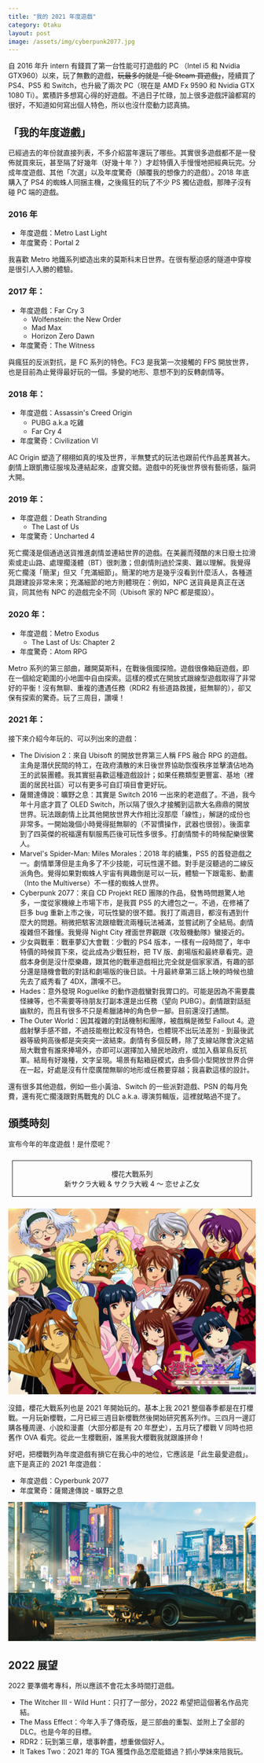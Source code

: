 ```yaml
---
title: "我的 2021 年度遊戲"
category: Otaku
layout: post
image: /assets/img/cyberpunk2077.jpg
---
```


<style>
.border {
  margin: 1.5rem 0.5rem;
  border: 1px solid;
  display: block;
  padding: 1rem 1rem;
}
</style>

自 2016 年升 intern 有錢買了第一台性能可打遊戲的 PC （Intel i5 和 Nvidia GTX960）以來，玩了無數的遊戲，<del>玩最多的就是「從 Steam 買遊戲」</del>，陸續買了 PS4、PS5 和 Switch，也升級了兩次 PC（現在是 AMD Fx 9590 和 Nvidia GTX 1080 Ti）。累積許多想寫心得的好遊戲。不過日子忙碌，加上很多遊戲評論都寫的很好，不知道如何寫出個人特色，所以也沒什麼動力認真搞。

## 「我的年度遊戲」

已經過去的年份就直接列表，不多介紹當年還玩了哪些。其實很多遊戲都不是一發佈就買來玩，甚至隔了好幾年（好幾十年？）才趁特價入手慢慢地把經典玩完。分成年度遊戲、其他「次選」以及年度驚奇（顛覆我的想像力的遊戲）。2018 年底購入了 PS4 的蜘蛛人同捆主機，之後瘋狂的玩了不少 PS 獨佔遊戲，那陣子沒有碰 PC 端的遊戲。

### 2016 年

- 年度遊戲：Metro Last Light
- 年度驚奇：Portal 2

我喜歡 Metro 地鐵系列塑造出來的莫斯科末日世界。在很有壓迫感的隧道中穿梭是很引人入勝的體驗。

### 2017 年：

- 年度遊戲：Far Cry 3
  - Wolfenstein: the New Order
  - Mad Max
  - Horizon Zero Dawn
- 年度驚奇：The Witness

與瘋狂的反派對抗，是 FC 系列的特色。FC3 是我第一次接觸的 FPS 開放世界，也是目前為止覺得最好玩的一個。多變的地形、意想不到的反轉劇情等。

### 2018 年：

- 年度遊戲：Assassin's Creed Origin
  - PUBG a.k.a 吃雞
  - Far Cry 4
- 年度驚奇：Civilization VI

AC Origin 塑造了栩栩如真的埃及世界，半無雙式的玩法也跟前代作品差異甚大。劇情上跟凱撒征服埃及連結起來，虛實交錯。遊戲中的死後世界很有藝術感，腦洞大開。

### 2019 年：

- 年度遊戲：Death Stranding
  - The Last of Us
- 年度驚奇：Uncharted 4

死亡擱淺是個通過送貨推進劇情並連結世界的遊戲。在美麗而殘酷的末日廢土拉滑索或走山路、處理擱淺體（BT）很刺激；但劇情則過於深奧、難以理解。我覺得死亡擱淺「簡潔」但又「充滿細節」。簡潔的地方是幾乎沒看到什麼活人，各種道具跟建設非常未來；充滿細節的地方則體現在：例如，NPC 送貨員是真正在送貨，同其他有 NPC 的遊戲完全不同（Ubisoft 家的 NPC 都是擺設）。

### 2020 年：

- 年度遊戲：Metro Exodus
  - The Last of Us: Chapter 2
- 年度驚奇：Atom RPG

Metro 系列的第三部曲，離開莫斯科，在戰後俄國探險。遊戲很像箱庭遊戲，即在一個給定範圍的小地圖中自由探索。這樣的模式在開放式跟線型遊戲取得了非常好的平衡！沒有無聊、重複的遭遇任務（RDR2 有些道路救援，挺無聊的），卻又保有探索的驚奇。玩了三周目，讚嘆！

### 2021 年：

接下來介紹今年玩的、可以列出來的遊戲：

- The Division 2：來自 Ubisoft 的開放世界第三人稱 FPS 融合 RPG 的遊戲。主角是潛伏民間的特工，在政府潰散的末日後世界協助恢復秩序並擊潰佔地為王的武裝團體。我其實挺喜歡這種遊戲設計；如果任務類型更豐富、基地（裡面的居民社區）可以有更多可自訂項目會更好玩。
- 薩爾達傳說：曠野之息：其實是 Switch 2016 一出來的老遊戲了。不過，我今年十月底才買了 OLED Switch，所以隔了很久才接觸到這款大名鼎鼎的開放世界。玩法跟劇情上比其他開放世界大作相比沒那麼「線性」，解謎的成份也非常多。一開始幾個小時覺得挺無聊的（不習慣操作，武器也很弱）。後面拿到了四英傑的祝福還有馴服馬匹後可玩性多很多。打劇情關卡的時候配樂很驚人。
- Marvel's Spider-Man: Miles Morales：2018 年的續集，PS5 的首發遊戲之一。劇情單薄但是主角多了不少技能，可玩性還不錯。對手是沒聽過的二線反派角色。覺得如果對蜘蛛人宇宙有興趣倒是可以一玩，體驗一下跟電影、動畫（Into the Multiverse）不一樣的蜘蛛人世界。
- Cyberpunk 2077：來自 CD Projekt RED 團隊的作品，發售時問題驚人地多，一度從家機線上市場下市，是我買 PS5 的大禮包之一。不過，在修補了巨多 bug 重新上市之後，可玩性變的很不錯。我打了兩週目，都沒有遇到什麼大的問題。稍微把駭客流跟槍戰流兩種玩法補滿，並嘗試刷了全結局。劇情複雜但不難懂。我覺得 Night City 裡面世界觀跟《攻殼機動隊》蠻接近的。
- 少女與戰車：戰車夢幻大會戰：少戰的 PS4 版本，一樣有一段時間了，年中特價的時候買下來，從此成為少戰狂粉，把 TV 版、劇場版和最終章看完。遊戲本身倒是沒什麼樂趣，跟其他的戰車遊戲相比完全就是個家家酒，有趣的部分還是隨機會戰的對話和劇場版的後日談。十月最終章第三話上映的時候也搶先去了威秀看了 4DX，讚嘆不已。
- Hades：意外發現 Roguelike 的動作遊戲蠻對我胃口的。可能是因為不需要農怪練等，也不需要等待朋友打副本還是出任務（望向 PUBG）。劇情跟對話挺幽默的，而且有很多不只是希臘諸神的角色參一腳。目前還沒打通關。
- The Outer World：因其複雜的對話機制和團隊，被戲稱是微型 Fallout 4。遊戲射擊手感不錯，不過技能樹比較沒有特色，也體現不出玩法差別 - 到最後武器等級夠高後都是突突突一波結束。劇情有多個反轉，除了支線站隊會決定結局大戰會有誰來捧場外，亦即可以選擇加入殖民地政府，或加入翡翠鳥反抗軍。結局有好幾種，文字呈現。場景有點箱庭模式，由多個小型開放世界合併在一起，好處是沒有什麼廣闊無聊的地形或任務要穿越；我喜歡這樣的設計。

還有很多其他遊戲，例如一些小黃油、Switch 的一些派對遊戲、PSN 的每月免費，還有死亡擱淺跟對馬戰鬼的 DLC a.k.a. 導演剪輯版，這裡就略過不提了。

## 頒獎時刻

宣布今年的年度遊戲！是什麼呢？

<center>
<p class="border">櫻花大戰系列<br>新サクラ大戦 & サクラ大戦 4 〜 恋せよ乙女</p>
</center>

![](/assets/img/sakurataisen4.jpg)

沒錯，櫻花大戰系列也是 2021 年開始玩的。基本上我 2021 整個春季都是在打櫻戰。一月玩新櫻戰，二月已經三週目新櫻戰然後開始研究舊系列作。三四月一邊訂購各種周邊、小說和漫畫（大部分都是有 20 年歷史），五月玩了櫻戰 V 同時也把舊作 OVA 看完。從此一生櫻戰廚，誰黑我大櫻戰我就跟誰拼命！

好吧，把櫻戰列為年度遊戲有損它在我心中的地位，它應該是「此生最愛遊戲」。底下是真正的 2021 年度遊戲：

- 年度遊戲：Cyperbunk 2077
- 年度驚奇：薩爾達傳說 - 曠野之息

![Cyberpunk 2077](/assets/img/cyberpunk2077.jpg)

## 2022 展望

2022 要準備考專科，所以應該不會花太多時間打遊戲。

- The Witcher III - Wild Hunt：只打了一部分，2022 希望把這個著名作品完結。
- The Mass Effect：今年入手了傳奇版，是三部曲的重製、並附上了全部的 DLC。也是今年的目標。
- RDR2：玩到第三章，壞事幹盡，想重做個好人。
- It Takes Two：2021 年的 TGA 獲獎作品怎麼能錯過？抓小學妹來陪我玩。
